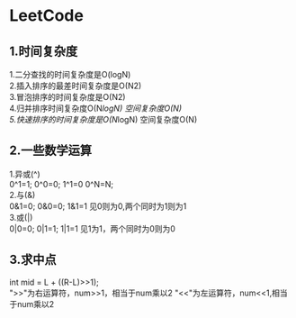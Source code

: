 # LeetCode
## 1.时间复杂度
1.二分查找的时间复杂度是O(logN)  
2.插入排序的最差时间复杂度是O(N2)  
3.冒泡排序的时间复杂度是O(N2)  
4.归并排序时间复杂度O(N*logN) 空间复杂度O(N)  
5.快速排序的时间复杂度是O(N*logN) 空间复杂度O(N)

## 2.一些数学运算
1.异或(^)  
  0^1=1; 0^0=0; 1^1=0 0^N=N;  
2.与(&)  
0&1=0; 0&0=0; 1&1=1 见0则为0,两个同时为1则为1  
3.或(|)  
0|0=0; 0|1=1; 1|1=1 见1为1，两个同时为0则为0  
## 3.求中点  
int mid = L + ((R-L)>>1);  
">>"为右运算符，num>>1，相当于num乘以2
"<<"为左运算符，num<<1,相当于num乘以2
